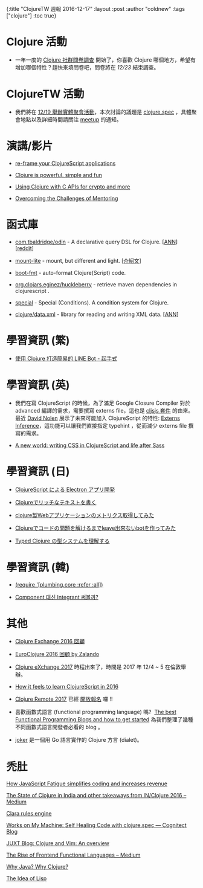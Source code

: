 {:title "ClojureTW 週報 2016-12-17"
:layout :post
:author "coldnew"
:tags  ["clojure"]
:toc true}

# Clojure 活動

* 一年一度的 [Clojure 社群問卷調查](https://www.surveymonkey.com/r/clojure2016) 開始了，你喜歡 Clojure 哪個地方，希望有增加哪個特性？趕快來填問卷吧，問卷將在 *12/23* 結束調查。

# ClojureTW 活動

* 我們將在 [12/19 舉辦實體聚會活動](https://www.meetup.com/Clojure-tw/events/235951132/)，本次討論的議題是 [clojure.spec](http://clojure.org/about/spec) ，具體聚會地點以及詳細時間請關注 [meetup](https://www.meetup.com/Clojure-tw/events/235951132/) 的通知。

# 演講/影片

* [re-frame your ClojureScript applications](https://www.youtube.com/watch?v=cDzjlx6otCU)

* [Clojure is powerful, simple and fun](https://www.youtube.com/watch?v=9CDkJjdjDJs)

* [Using Clojure with C APIs for crypto and more](https://www.youtube.com/watch?v=Lf-M1ZH6KME)

* [Overcoming the Challenges of Mentoring](https://www.youtube.com/watch?v=gqnvSW9yniU)

# 函式庫

* [com.tbaldridge/odin](https://github.com/halgari/odin) - A declarative query DSL for Clojure. [[ANN](https://groups.google.com/forum/#!msg/clojure/KDBc0XNm6m4/LaSAJv12DgAJ)] [[reddit](https://www.reddit.com/r/Clojure/comments/5hn30v/odin_an_embedded_extensible_logic_dsl_for_clojure/)]

* [mount-lite](https://github.com/aroemers/mount-lite) - mount, but different and light. [[介紹文](http://www.functionalbytes.nl//clojure/mount/mount-lite/2016/12/10/mount-lite-2.html)]

* [boot-fmt](https://github.com/pesterhazy/boot-fmt) - auto-format Clojure(Script) code.

* [org.clojars.eginez/huckleberry](https://github.com/eginez/huckleberry) - retrieve maven dependencies in clojurescript
.
* [special](https://github.com/clojureman/special) - Special (Conditions). A condition system for Clojure.

* [clojure/data.xml](https://github.com/clojure/data.xml) - library for reading and writing XML data. [[ANN](https://groups.google.com/forum/#!msg/clojure/tlIHHR58Vqs/eZtK54h6DwAJ)]


# 學習資訊 (繁)

* [使用 Clojure 打造簡易的 LINE Bot - 起手式](https://blog.lovecankill.com/posts/2016-12-06-hello-linebot/)


# 學習資訊 (英)

* 我們在寫 ClojureScript 的時候，為了滿足 Google Closure Compiler 對於 advanced 編譯的需求，需要撰寫 externs file，這也是 [cljsjs 套件](http://cljsjs.github.io/) 的由來。最近 [David Nolen](https://github.com/swannodette) 展示了未來可能加入 ClojureScript 的特性: 
[Externs Inference](https://gist.github.com/swannodette/4fc9ccc13f62c66456daf19c47692799)，這功能可以讓我們直接指定 typehint ，從而減少 externs file 撰寫的需求。

* [A new world: writing CSS in ClojureScript and life after Sass](https://blog.estimate-work.com/a-new-world-writing-css-in-clojurescript-and-life-after-sass-bdf5bc80a24f#.fpyaosfun)

# 學習資訊 (日)

* [ClojureScript による Electron アプリ開発](http://qiita.com/snufkon/items/d6d6f6a80af9f7fc57a7)

* [Clojureでリッチなテキストを書く](http://qiita.com/iku000888/items/b4d0243e3b5708d22a9b)

* [clojure製Webアプリケーションのメトリクス取得してみた](http://qiita.com/blackawa/items/5d0791673fceeba9e1a5)

* [Clojureでコードの問題を解けるまでleave出來ないbotを作ってみた](http://qiita.com/If_I_were_boxp/items/7eea4bdb8c9ce76c468c)

* [Typed Clojure の型システムを理解する](http://qiita.com/wgag/items/8e5e7a97f17f1f74395b)

# 學習資訊 (韓)

* [(require '[plumbing.core :refer :all])](http://clojure.kr/the-missing-macros)

* [Component 대신 Integrant 써볼까?](http://clojure.kr/integrant)

# 其他

* [Clojure Exchange 2016 回顧](https://rrees.me/2016/12/13/clojure-exchange-2016/)

* [EuroClojure 2016 回顧 by Zalando](https://tech.zalando.com/blog/zalando-lands-at-euroclojure-2016/)

* [Clojure eXchange 2017](https://skillsmatter.com/conferences/8783-clojure-exchange-2017) 時程出來了，時間是 2017 年 12/4 ~ 5 在倫敦舉辦。

* [How it feels to learn ClojureScript in 2016](https://medium.com/degree9/how-it-feels-to-learn-clojurescript-in-2016-1372ed894ab5#.bz3zpxqzc)

* [Clojure Remote 2017](https://clojureremote.com/schedule/) 已經 [開放報名](https://gumroad.com/l/cr17) 囉 !!

* 喜歡函數式語言 (functional programming language) 嗎?  [The best Functional Programming Blogs and how to get started](https://medium.com/@FunctionalWorks/the-best-functional-programming-blogs-49303cc701b5#.xflat17ce) 為我們整理了幾種不同函數式語言開發者必看的 blog 。

* [joker](https://github.com/candid82/joker) 是一個用 Go 語言實作的 Clojure 方言 (dialet)。

# 禿肚

[How JavaScript Fatigue simplifies coding and increases revenue](https://medium.com/@puppybits/how-javascript-fatigue-simplifies-coding-and-increases-revenue-46925c7efd47#.ezsf2pvmj)

[The State of Clojure in India and other takeaways from IN/Clojure 2016 – Medium](https://medium.com/@mohitthatte/the-state-of-clojure-in-india-and-other-takeaways-from-in-clojure-2016-400a61ce2db4#.rk3ll3cms)

[Clara rules engine](http://www.maridonkers.info/clara-rules-engine/)

[Works on My Machine: Self Healing Code with clojure.spec — Cognitect Blog](http://blog.cognitect.com/blog/2016/12/9/works-on-my-machine-self-healing-code-with-clojurespec-1)


[JUXT Blog: Clojure and Vim: An overview](https://juxt.pro/blog/posts/vim-1.html)

[The Rise of Frontend Functional Languages – Medium](https://medium.com/@FunctionalWorks/the-rise-of-frontend-functional-languages-c073bd8ea8ed#.lyrdk5kyi)

[Why Java? Why Clojure?](http://danlebrero.com/2016/12/14/why-java-why-clojure/)

[The Idea of Lisp](https://dev.to/ericnormand/the-idea-of-lisp)

